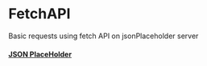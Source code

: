 # FetchAPI
Basic requests using fetch API on jsonPlaceholder server

#### [JSON PlaceHolder](https://jsonplaceholder.typicode.com/)
